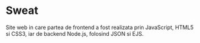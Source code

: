 # Sweat

Site web in care partea de frontend a fost realizata prin JavaScript, HTML5 si CSS3, iar de backend Node.js, folosind JSON si EJS.
